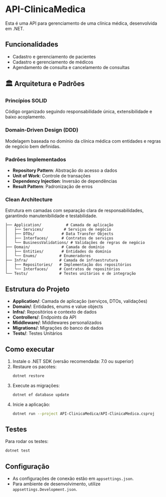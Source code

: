 ﻿# API-ClinicaMedica

Esta é uma API para gerenciamento de uma clínica médica, desenvolvida em .NET.

## Funcionalidades
- Cadastro e gerenciamento de pacientes
- Cadastro e gerenciamento de médicos
- Agendamento de consulta e cancelamento de consultas

## 🏛️ Arquitetura e Padrões

### Princípios SOLID
Código organizado seguindo responsabilidade única, extensibilidade e baixo acoplamento.

### Domain-Driven Design (DDD)
Modelagem baseada no domínio da clínica médica com entidades e regras de negócio bem definidas.

### Padrões Implementados
- **Repository Pattern**: Abstração do acesso a dados
- **Unit of Work**: Controle de transações
- **Dependency Injection**: Inversão de dependências
- **Result Pattern**: Padronização de erros

### Clean Architecture
Estrutura em camadas com separação clara de responsabilidades, garantindo manutenibilidade e testabilidade.

```API-ClinicaMedica/
├── Application/           # Camada de aplicação
│   ├── Services/         # Serviços de negócio
│   ├── DTOs/            # Data Transfer Objects
│   ├── Interfaces/      # Contratos de serviços
│   └── BusinessValidations/ # Validações de regras de negócio
├── Domain/              # Camada de domínio
│   ├── Entities/        # Entidades do domínio
│   └── Enums/          # Enumeradores
├── Infra/              # Camada de infraestrutura
│   ├── Repositories/   # Implementação dos repositórios
│   └── Interfaces/     # Contratos de repositórios
└── Tests/              # Testes unitários e de integração
```

## Estrutura do Projeto
- **Application/**: Camada de aplicação (serviços, DTOs, validações)
- **Domain/**: Entidades, enums e value objects
- **Infra/**: Repositórios e contexto de dados
- **Controllers/**: Endpoints da API
- **Middleware/**: Middlewares personalizados
- **Migrations/**: Migrações do banco de dados
- **Tests/**: Testes Unitários

## Como executar
1. Instale o .NET SDK (versão recomendada: 7.0 ou superior)
2. Restaure os pacotes:
   ```bash
   dotnet restore
   ```
3. Execute as migrações:
   ```bash
   dotnet ef database update
   ```
4. Inicie a aplicação:
   ```bash
   dotnet run --project API-ClinicaMedica/API-ClinicaMedica.csproj
   ```

## Testes
Para rodar os testes:
```bash
dotnet test
```

## Configuração
- As configurações de conexão estão em `appsettings.json`.
- Para ambiente de desenvolvimento, utilize `appsettings.Development.json`.


